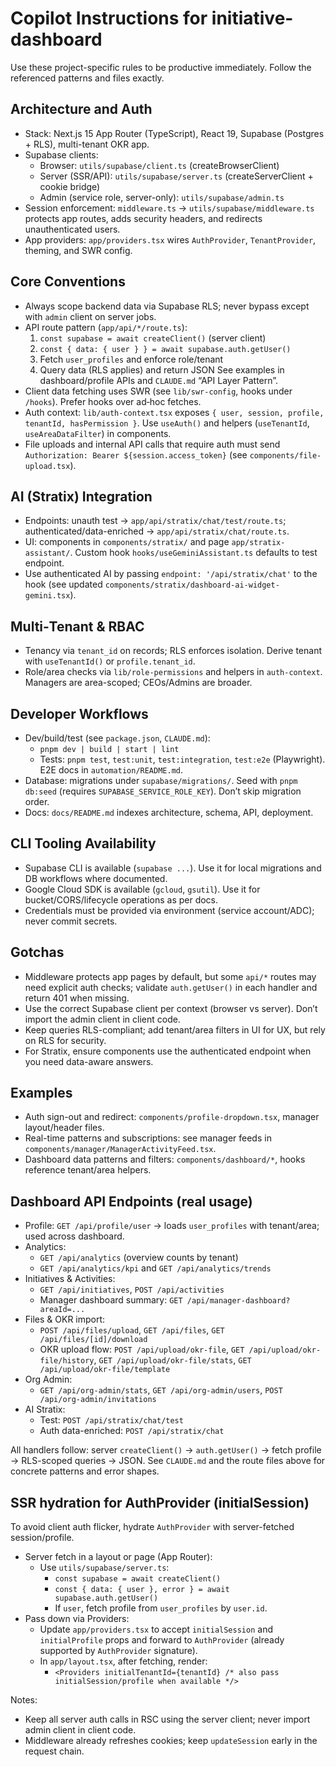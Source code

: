 # Copilot Instructions for initiative-dashboard

Use these project-specific rules to be productive immediately. Follow the referenced patterns and files exactly.

## Architecture and Auth
- Stack: Next.js 15 App Router (TypeScript), React 19, Supabase (Postgres + RLS), multi-tenant OKR app.
- Supabase clients:
  - Browser: `utils/supabase/client.ts` (createBrowserClient)
  - Server (SSR/API): `utils/supabase/server.ts` (createServerClient + cookie bridge)
  - Admin (service role, server-only): `utils/supabase/admin.ts`
- Session enforcement: `middleware.ts` → `utils/supabase/middleware.ts` protects app routes, adds security headers, and redirects unauthenticated users.
- App providers: `app/providers.tsx` wires `AuthProvider`, `TenantProvider`, theming, and SWR config.

## Core Conventions
- Always scope backend data via Supabase RLS; never bypass except with `admin` client on server jobs.
- API route pattern (`app/api/*/route.ts`):
  1) `const supabase = await createClient()` (server client)
  2) `const { data: { user } } = await supabase.auth.getUser()`
  3) Fetch `user_profiles` and enforce role/tenant
  4) Query data (RLS applies) and return JSON
  See examples in dashboard/profile APIs and `CLAUDE.md` “API Layer Pattern”.
- Client data fetching uses SWR (see `lib/swr-config`, hooks under `/hooks`). Prefer hooks over ad‑hoc fetches.
- Auth context: `lib/auth-context.tsx` exposes `{ user, session, profile, tenantId, hasPermission }`. Use `useAuth()` and helpers (`useTenantId`, `useAreaDataFilter`) in components.
- File uploads and internal API calls that require auth must send `Authorization: Bearer ${session.access_token}` (see `components/file-upload.tsx`).

## AI (Stratix) Integration
- Endpoints: unauth test → `app/api/stratix/chat/test/route.ts`; authenticated/data-enriched → `app/api/stratix/chat/route.ts`.
- UI: components in `components/stratix/` and page `app/stratix-assistant/`. Custom hook `hooks/useGeminiAssistant.ts` defaults to test endpoint.
- Use authenticated AI by passing `endpoint: '/api/stratix/chat'` to the hook (see updated `components/stratix/dashboard-ai-widget-gemini.tsx`).

## Multi‑Tenant & RBAC
- Tenancy via `tenant_id` on records; RLS enforces isolation. Derive tenant with `useTenantId()` or `profile.tenant_id`.
- Role/area checks via `lib/role-permissions` and helpers in `auth-context`. Managers are area-scoped; CEOs/Admins are broader.

## Developer Workflows
- Dev/build/test (see `package.json`, `CLAUDE.md`):
  - `pnpm dev | build | start | lint`
  - Tests: `pnpm test`, `test:unit`, `test:integration`, `test:e2e` (Playwright). E2E docs in `automation/README.md`.
- Database: migrations under `supabase/migrations/`. Seed with `pnpm db:seed` (requires `SUPABASE_SERVICE_ROLE_KEY`). Don’t skip migration order.
- Docs: `docs/README.md` indexes architecture, schema, API, deployment.

## CLI Tooling Availability
- Supabase CLI is available (`supabase ...`). Use it for local migrations and DB workflows where documented.
- Google Cloud SDK is available (`gcloud`, `gsutil`). Use it for bucket/CORS/lifecycle operations as per docs.
- Credentials must be provided via environment (service account/ADC); never commit secrets.

## Gotchas
- Middleware protects app pages by default, but some `api/*` routes may need explicit auth checks; validate `auth.getUser()` in each handler and return 401 when missing.
- Use the correct Supabase client per context (browser vs server). Don’t import the admin client in client code.
- Keep queries RLS-compliant; add tenant/area filters in UI for UX, but rely on RLS for security.
- For Stratix, ensure components use the authenticated endpoint when you need data-aware answers.

## Examples
- Auth sign-out and redirect: `components/profile-dropdown.tsx`, manager layout/header files.
- Real-time patterns and subscriptions: see manager feeds in `components/manager/ManagerActivityFeed.tsx`.
- Dashboard data patterns and filters: `components/dashboard/*`, hooks reference tenant/area helpers.

## Dashboard API Endpoints (real usage)
- Profile: `GET /api/profile/user` → loads `user_profiles` with tenant/area; used across dashboard.
- Analytics:
  - `GET /api/analytics` (overview counts by tenant)
  - `GET /api/analytics/kpi` and `GET /api/analytics/trends`
- Initiatives & Activities:
  - `GET /api/initiatives`, `POST /api/activities`
  - Manager dashboard summary: `GET /api/manager-dashboard?areaId=...`
- Files & OKR import:
  - `POST /api/files/upload`, `GET /api/files`, `GET /api/files/[id]/download`
  - OKR upload flow: `POST /api/upload/okr-file`, `GET /api/upload/okr-file/history`, `GET /api/upload/okr-file/stats`, `GET /api/upload/okr-file/template`
- Org Admin:
  - `GET /api/org-admin/stats`, `GET /api/org-admin/users`, `POST /api/org-admin/invitations`
- AI Stratix:
  - Test: `POST /api/stratix/chat/test`
  - Auth data-enriched: `POST /api/stratix/chat`

All handlers follow: server `createClient()` → `auth.getUser()` → fetch profile → RLS-scoped queries → JSON. See `CLAUDE.md` and the route files above for concrete patterns and error shapes.

## SSR hydration for AuthProvider (initialSession)
To avoid client auth flicker, hydrate `AuthProvider` with server-fetched session/profile.

- Server fetch in a layout or page (App Router):
  - Use `utils/supabase/server.ts`:
    - `const supabase = await createClient()`
    - `const { data: { user }, error } = await supabase.auth.getUser()`
    - If `user`, fetch profile from `user_profiles` by `user.id`.
- Pass down via Providers:
  - Update `app/providers.tsx` to accept `initialSession` and `initialProfile` props and forward to `AuthProvider` (already supported by `AuthProvider` signature).
  - In `app/layout.tsx`, after fetching, render:
    - `<Providers initialTenantId={tenantId} /* also pass initialSession/profile when available */>`

Notes:
- Keep all server auth calls in RSC using the server client; never import admin client in client code.
- Middleware already refreshes cookies; keep `updateSession` early in the request chain.
